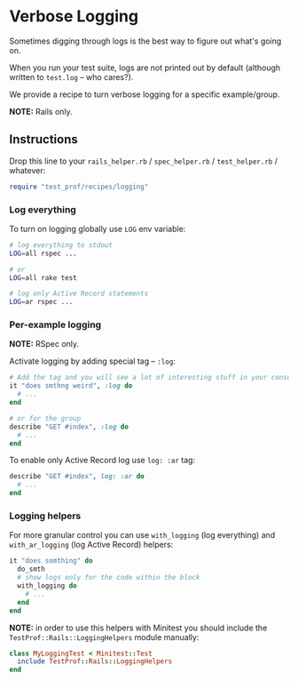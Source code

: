 # Verbose Logging

Sometimes digging through logs is the best way to figure out what's going on.

When you run your test suite, logs are not printed out by default (although written to `test.log` – who cares?).

We provide a recipe to turn verbose logging for a specific example/group.

**NOTE:** Rails only.

## Instructions

Drop this line to your `rails_helper.rb` / `spec_helper.rb` / `test_helper.rb` / whatever:

```ruby
require "test_prof/recipes/logging"
```

### Log everything

To turn on logging globally use `LOG` env variable:

```sh
# log everything to stdout
LOG=all rspec ...

# or
LOG=all rake test

# log only Active Record statements
LOG=ar rspec ...
```

### Per-example logging

**NOTE:** RSpec only.

Activate logging by adding special tag – `:log`:

```ruby
# Add the tag and you will see a lot of interesting stuff in your console
it "does smthng weird", :log do
  # ...
end

# or for the group
describe "GET #index", :log do
  # ...
end
```

To enable only Active Record log use `log: :ar` tag:

```ruby
describe "GET #index", log: :ar do
  # ...
end
```

### Logging helpers

For more granular control you can use `with_logging` (log everything) and
`with_ar_logging` (log Active Record) helpers:

```ruby
it "does somthing" do
  do_smth
  # show logs only for the code within the block
  with_logging do
    # ...
  end
end
```

**NOTE:** in order to use this helpers with Minitest you should include the `TestProf::Rails::LoggingHelpers` module manually:

```ruby
class MyLoggingTest < Minitest::Test
  include TestProf::Rails::LoggingHelpers
end
```

